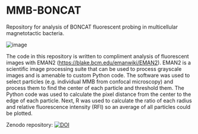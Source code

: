 # MMB-BONCAT
Repository for analysis of BONCAT fluorescent probing in multicellular magnetotactic bacteria.

![image](https://github.com/georgeschaible/MMB-BONCAT/assets/54877012/f97dfbd9-5fdb-4148-9673-8bef56f9e0cf)

The code in this repository is written to compliment analysis of fluorescent images with EMAN2 (https://blake.bcm.edu/emanwiki/EMAN2). EMAN2 is a scientific image processing suite that can be used to process grayscale images and is amenable to custom Python code. The software was used to select particles (e.g. individual MMB from confocal microscopy) and process them to find the center of each particle and threshold them. The Python code was used to calculate the pixel distance from the center to the edge of each particle. Next, R was used to calculate the ratio of each radius and relative fluorescence intensity (RFI) so an average of all particles could be plotted. 

Zenodo repository: [![DOI](https://zenodo.org/badge/DOI/10.5281/zenodo.11060878.svg)](https://doi.org/10.5281/zenodo.11060878)
